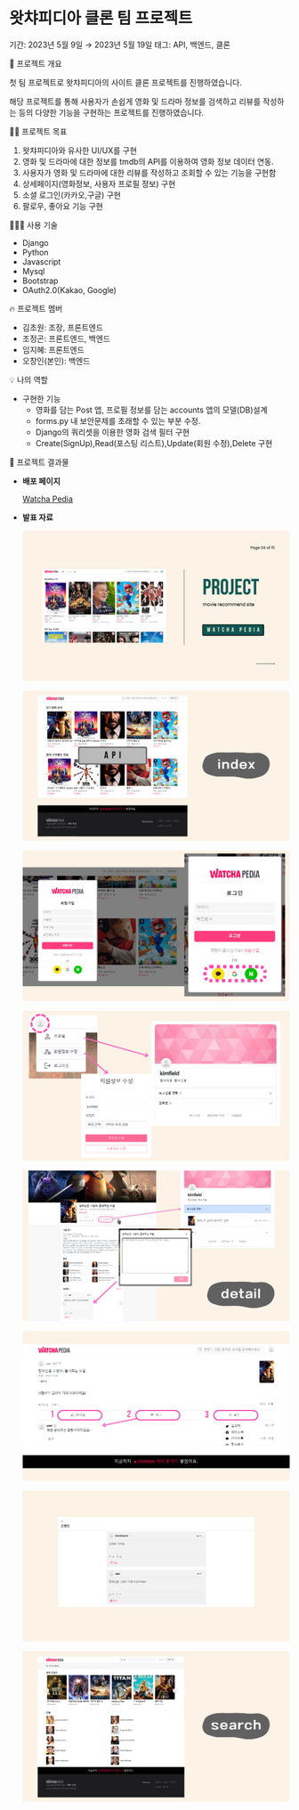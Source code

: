# 왓챠피디아 클론 팀 프로젝트

기간: 2023년 5월 9일 → 2023년 5월 19일
태그: API, 백엔드, 클론

<aside>
📜 프로젝트 개요

</aside>

첫 팀 프로젝트로 왓챠피디아의 사이트 클론 프로젝트를 진행하였습니다.

해당 프로젝트를 통해 사용자가 손쉽게 영화 및 드라마 정보를 검색하고 리뷰를 작성하는 등의 다양한 기능을 구현하는 프로젝트를 진행하였습니다.

<aside>
💪🏻 프로젝트 목표

</aside>

1. 왓챠피디아와 유사한 UI/UX를 구현
2. 영화 및 드라마에 대한 정보를 tmdb의 API를 이용하여 영화 정보 데이터 연동.
3. 사용자가 영화 및 드라마에 대한 리뷰를 작성하고 조회할 수 있는 기능을 구현함
4. 상세페이지(영화정보, 사용자 프로필 정보) 구현
5. 소셜 로그인(카카오,구글) 구현
6. 팔로우, 좋아요 기능 구현

<aside>
👨🏻‍💻 사용 기술

</aside>

- Django
- Python
- Javascript
- Mysql
- Bootstrap
- OAuth2.0(Kakao, Google)

<aside>
🔥 프로젝트 멤버

</aside>

- 김초원: 조장, 프론트엔드
- 조정곤: 프론트엔드, 백엔드
- 임지혜: 프론트엔드
- 오창인(본인): 백엔드

<aside>
💡 나의 역할

</aside>

- 구현한 기능
    - 영화를 담는 Post 앱, 프로필 정보를 담는 accounts 앱의 모델(DB)설계
    - forms.py 내 보안문제를 초래할 수 있는 부분 수정.
    - Django의 쿼리셋을 이용한 영화 검색 필터 구현
    - Create(SignUp),Read(포스팅 리스트),Update(회원 수정),Delete 구현

<aside>
📢 프로젝트 결과물

</aside>

- **배포 페이지**
    
    [Watcha Pedia](https://port-0-red-glassess-13aenn2blhthwfuc.sel4.cloudtype.app/)
    
- **발표 자료**
    
    ![Red_glasses 왓챠피디아1024_6.jpg](https://github.com/mangji12/Red_glassess/blob/main/%EB%B0%9C%ED%91%9C%EC%9E%90%EB%A3%8C/1.jpg?raw=true)
    
    ![Red_glasses 왓챠피디아1024_8.jpg](https://github.com/mangji12/Red_glassess/blob/main/%EB%B0%9C%ED%91%9C%EC%9E%90%EB%A3%8C/2.jpg?raw=true)
    
    ![Red_glasses 왓챠피디아1024_15.jpg](https://github.com/mangji12/Red_glassess/blob/main/%EB%B0%9C%ED%91%9C%EC%9E%90%EB%A3%8C/3.jpg?raw=true)
    
    ![Red_glasses 왓챠피디아1024_12.jpg](https://github.com/mangji12/Red_glassess/blob/main/%EB%B0%9C%ED%91%9C%EC%9E%90%EB%A3%8C/4.jpg?raw=true)
    
    ![Red_glasses 왓챠피디아1024_13.jpg](https://github.com/mangji12/Red_glassess/blob/main/%EB%B0%9C%ED%91%9C%EC%9E%90%EB%A3%8C/5.jpg?raw=true)
    
    ![Red_glasses 왓챠피디아1024_14.jpg](https://github.com/mangji12/Red_glassess/blob/main/%EB%B0%9C%ED%91%9C%EC%9E%90%EB%A3%8C/6.jpg?raw=true)
    
    ![Red_glasses 왓챠피디아1024_10.jpg](https://github.com/mangji12/Red_glassess/blob/main/%EB%B0%9C%ED%91%9C%EC%9E%90%EB%A3%8C/7.jpg?raw=true)
    
    ![Red_glasses 왓챠피디아1024_11.jpg](https://github.com/mangji12/Red_glassess/blob/main/%EB%B0%9C%ED%91%9C%EC%9E%90%EB%A3%8C/8.jpg?raw=true)
